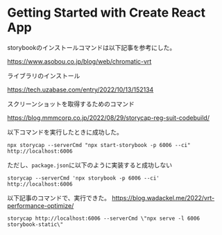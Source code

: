 # Getting Started with Create React App
storybookのインストールコマンドは以下記事を参考にした。

https://www.asobou.co.jp/blog/web/chromatic-vrt

ライブラリのインストール

https://tech.uzabase.com/entry/2022/10/13/152134

スクリーンショットを取得するためのコマンド

https://blog.mmmcorp.co.jp/2022/08/29/storycap-reg-suit-codebuild/

以下コマンドを実行したときに成功した。
```
npx storycap --serverCmd "npx start-storybook -p 6006 --ci" http://localhost:6006
```
ただし、`package.json`に以下のように実装すると成功しない
```
storycap --serverCmd 'npx storybook -p 6006 --ci' http://localhost:6006
```
以下記事のコマンドで、実行できた。
https://blog.wadackel.me/2022/vrt-performance-optimize/
```
storycap http://localhost:6006 --serverCmd \"npx serve -l 6006 storybook-static\"
```
